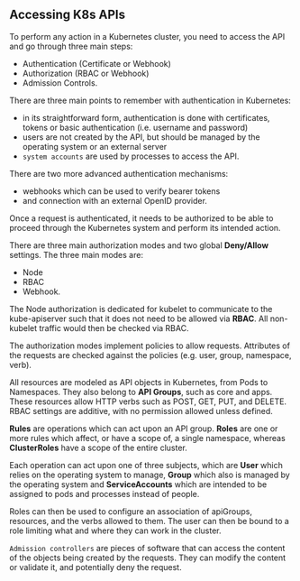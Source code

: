 ## Accessing K8s APIs

To perform any action in a Kubernetes cluster, you need to access the API and go through three main steps:
- Authentication (Certificate or Webhook)
- Authorization (RBAC or Webhook)
- Admission Controls.

There are three main points to remember with authentication in Kubernetes:

- in its straightforward form, authentication is done with certificates, tokens or basic authentication (i.e. username and password)
- users are not created by the API, but should be managed by the operating system or an external server
- `system accounts` are used by processes to access the API.

There are two more advanced authentication mechanisms:
- webhooks which can be used to verify bearer tokens
- and connection with an external OpenID provider.

Once a request is authenticated, it needs to be authorized to be able to proceed through the Kubernetes system and perform its intended action.

There are three main authorization modes and two global **Deny/Allow** settings. The three main modes are:
- Node
- RBAC
- Webhook.

The Node authorization is dedicated for kubelet to communicate to the kube-apiserver such that it does not need to be allowed via **RBAC**. All non-kubelet traffic would then be checked via RBAC.

The authorization modes implement policies to allow requests. Attributes of the requests are checked against the policies (e.g. user, group, namespace, verb).

All resources are modeled as API objects in Kubernetes, from Pods to Namespaces. They also belong to **API Groups**, such as core and apps. These resources allow HTTP verbs such as POST, GET, PUT, and DELETE. RBAC settings are additive, with no permission allowed unless defined.

**Rules** are operations which can act upon an API group. **Roles** are one or more rules which affect, or have a scope of, a single namespace, whereas **ClusterRoles** have a scope of the entire cluster.

Each operation can act upon one of three subjects, which are **User** which relies on the operating system to manage, **Group** which also is managed by the operating system and **ServiceAccounts** which are intended to be assigned to pods and processes instead of people.

Roles can then be used to configure an association of apiGroups, resources, and the verbs allowed to them. The user can then be bound to a role limiting what and where they can work in the cluster.

`Admission controllers` are pieces of software that can access the content of the objects being created by the requests. They can modify the content or validate it, and potentially deny the request.
